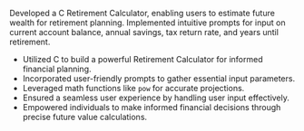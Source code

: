 Developed a C Retirement Calculator, enabling users to estimate future wealth for retirement planning. Implemented intuitive prompts for input on current account balance, annual savings, tax return rate, and years until retirement.

- Utilized C to build a powerful Retirement Calculator for informed financial planning.
- Incorporated user-friendly prompts to gather essential input parameters.
- Leveraged math functions like `pow` for accurate projections.
- Ensured a seamless user experience by handling user input effectively.
- Empowered individuals to make informed financial decisions through precise future value calculations.
